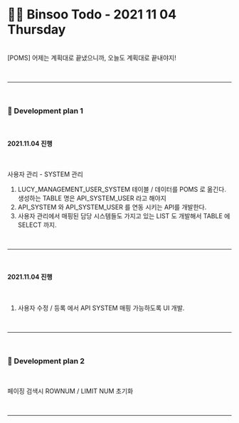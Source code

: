 
<br/><br/>

# 👩‍💻 Binsoo Todo - 2021 11 04 Thursday
<br>
[POMS]  어제는 계획대로 끝냈으니까, 오늘도 계획대로 끝내야지!


<br><hr/><br> 

### 🔸 Development plan 1
<br> 

#### 2021.11.04 진행

<br/>

사용자 관리 - SYSTEM 관리

1. LUCY_MANAGEMENT_USER_SYSTEM 테이블 / 데이터를 POMS 로 옮긴다. <br/>
생성하는 TABLE 명은 API_SYSTEM_USER 라고 해야지
2. API_SYSTEM 와 API_SYSTEM_USER 를 연동 시키는 API를 개발한다. 
3. 사용자 관리에서 매핑된 담당 시스템들도 가지고 있는 LIST 도 개발해서 TABLE 에 SELECT 까지.

<br><hr/><br>

#### 2021.11.04 진행

<br>

1. 사용자 수정 / 등록 에서 API SYSTEM 매핑 가능하도록 UI 개발.



<br><hr/><br>

### 🔸 Development plan 2

<br/>

페이징 검색시  ROWNUM / LIMIT NUM 초기화

<br><hr/><br>
